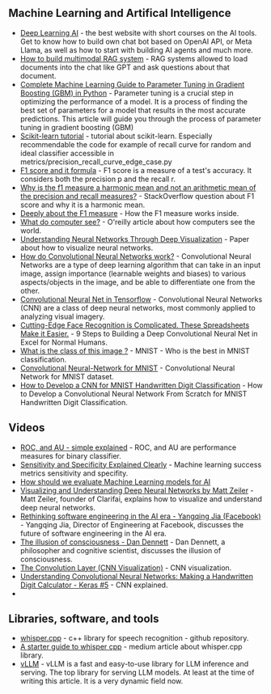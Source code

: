 ## Machine Learning and Artifical Intelligence

- [Deep Learning AI](https://learn.deeplearning.ai/) - the best website with short courses on the AI tools. Get to know how to build own chat bot based on OpenAI API, or Meta Llama, as well as how to start with building AI agents and much more.
- [How to build multimodal RAG system](https://www.youtube.com/watch?v=Rg35oYuus-w) - RAG systems allowed to load documents into the chat like GPT and ask questions about that document.
- [Complete Machine Learning Guide to Parameter Tuning in Gradient Boosting (GBM) in Python](https://www.analyticsvidhya.com/blog/2016/02/complete-guide-parameter-tuning-gradient-boosting-gbm-python/) - Parameter tuning is a crucial step in optimizing the performance of a model. It is a process of finding the best set of parameters for a model that results in the most accurate predictions. This article will guide you through the process of parameter tuning in gradient boosting (GBM) 
- [Scikit-learn tutorial](https://github.com/ksopyla/scikit-learn-tutorial) - tutorial about scikit-learn. Especially recommendable the code for example of recall curve for random and ideal classifier accessible in metrics/precision_recall_curve_edge_case.py 
- [F1 score and it formula](https://en.wikipedia.org/wiki/F-score) - F1 score is a measure of a test's accuracy. It considers both the precision p and the recall r.
- [Why is the f1 measure a harmonic mean and not an arithmetic mean of the precision and recall measures?](https://stackoverflow.com/questions/26355942/why-is-the-f-measure-a-harmonic-mean-and-not-an-arithmetic-mean-of-the-precision) - StackOverflow question about F1 score and why it is a harmonic mean.
- [Deeply about the F1 measure](https://mikulskibartosz.name/f1-score-explained) - How the F1 measure works inside. 
- [What do computer see?](https://www.oreilly.com/content/what-do-computers-see/?v=KiftWz544_8) - O'reilly article about how computers see the world.
- [Understanding Neural Networks Through Deep Visualization](https://yosinski.com/deepvis) - Paper about how to visualize neural networks.
- [How do Convolutional Neural Networks work?](https://e2eml.school/how_convolutional_neural_networks_work.html) - Convolutional Neural Networks are a type of deep learning algorithm that can take in an input image, assign importance (learnable weights and biases) to various aspects/objects in the image, and be able to differentiate one from the other. 
- [Convolutional Neural Net in Tensorflow](https://blog.goodaudience.com/convolutional-neural-net-in-tensorflow-e15e43129d7d) - Convolutional Neural Networks (CNN) are a class of deep neural networks, most commonly applied to analyzing visual imagery.
- [Cutting-Edge Face Recognition is Complicated. These Spreadsheets Make it Easier.](https://towardsdatascience.com/cutting-edge-face-recognition-is-complicated-these-spreadsheets-make-it-easier-e7864dbf0e1a) - 9 Steps to Building a Deep Convolutional Neural Net in Excel for Normal Humans.
- [What is the class of this image ?](https://rodrigob.github.io/are_we_there_yet/build/classification_datasets_results.html) - MNIST - Who is the best in MNIST classification.
- [Convolutional Neural-Network for MNIST](https://github.com/hwalsuklee/tensorflow-mnist-cnn) - Convolutional Neural Network for MNIST dataset. 
- [How to Develop a CNN for MNIST Handwritten Digit Classification](https://machinelearningmastery.com/how-to-develop-a-convolutional-neural-network-from-scratch-for-mnist-handwritten-digit-classification/) - How to Develop a Convolutional Neural Network From Scratch for MNIST Handwritten Digit Classification.

## Videos

- [ROC, and AU - simple explained](https://www.youtube.com/watch?v=4jRBRDbJemM) - ROC, and AU are performance measures for binary classifier.
- [Sensitivity and Specificity Explained Clearly](https://www.youtube.com/watch?v=Z5TtopYX1Gc) - Machine learning success metrics sensitivity and specifity.
- [How should we evaluate Machine Learning models for AI](https://www.youtube.com/watch?v=7CcSm0PAr-Y)
- [Visualizing and Understanding Deep Neural Networks by Matt Zeiler](https://www.youtube.com/watch?v=ghEmQSxT6tw) - Matt Zeiler, founder of Clarifai, explains how to visualize and understand deep neural networks.
- [Rethinking software engineering in the AI era - Yangqing Jia (Facebook)](https://www.youtube.com/watch?v=fUMYh1lkNPE) - Yangqing Jia, Director of Engineering at Facebook, discusses the future of software engineering in the AI era.
- [The illusion of consciousness - Dan Dennett](https://www.youtube.com/watch?v=fjbWr3ODbAo) - Dan Dennett, a philosopher and cognitive scientist, discusses the illusion of consciousness.
- [The Convolution Layer (CNN Visualization)](https://www.youtube.com/watch?v=KiftWz544_8) - CNN visualization.
- [Understanding Convolutional Neural Networks: Making a Handwritten Digit Calculator - Keras #5](https://www.youtube.com/watch?v=eyKwPyOqMg4) - CNN explained.
- 

## Libraries, software, and tools

- [whisper.cpp](https://github.com/ggerganov/whisper.cpp) - c++ library for speech recognition - github repository.
- [A starter guide to whisper cpp](https://medium.com/@bhuwanmishra_59371/a-starter-guide-to-whisper-cpp-f238817fd876) - medium article about whisper.cpp library.
- [vLLM](https://github.com/vllm-project/vllm?tab=readme-ov-file) - vLLM is a fast and easy-to-use library for LLM inference and serving. The top library for serving LLM models. At least at the time of writing this article. It is a very dynamic field now.
